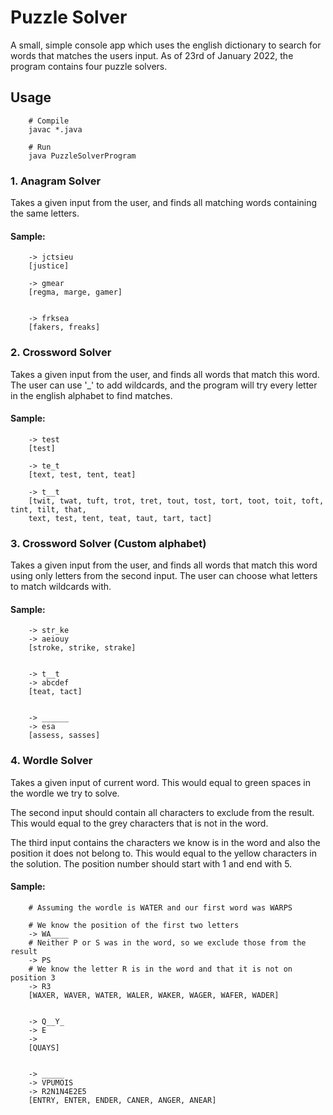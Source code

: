 # Puzzle Solver
A small, simple console app which uses the english dictionary to search for words that matches the users input.
As of 23rd of January 2022, the program contains four puzzle solvers.

## Usage
```
	# Compile
	javac *.java

	# Run
	java PuzzleSolverProgram
```

### 1. Anagram Solver
Takes a given input from the user, and finds all matching words containing the same letters.

#### Sample:
```
	-> jctsieu
	[justice]

	-> gmear
	[regma, marge, gamer]

	
	-> frksea
	[fakers, freaks]
```



### 2. Crossword Solver 
Takes a given input from the user, and finds all words that match this word.
The user can use '_' to add wildcards, and the program will try every letter in the
english alphabet to find matches.

#### Sample:
```
	-> test
	[test]

	-> te_t
	[text, test, tent, teat]

	-> t__t
	[twit, twat, tuft, trot, tret, tout, tost, tort, toot, toit, toft, tint, tilt, that, 
	text, test, tent, teat, taut, tart, tact]
```

### 3. Crossword Solver (Custom alphabet)
Takes a given input from the user, and finds all words that match this word using only letters from the second input.
The user can choose what letters to match wildcards with.

#### Sample:
```
	-> str_ke
	-> aeiouy
	[stroke, strike, strake]


	-> t__t
	-> abcdef
	[teat, tact]

	
	-> ______
	-> esa
	[assess, sasses]  
```

### 4. Wordle Solver
Takes a given input of current word. This would equal to green spaces in the wordle we try to solve.

The second input should contain all characters to exclude from the result. This would equal to the grey characters that is not in the word.

The third input contains the characters we know is in the word and also the position it does not belong to. This would equal to the yellow characters in the solution. The position number should start with 1 and end with 5. 

#### Sample:
```
	# Assuming the wordle is WATER and our first word was WARPS

	# We know the position of the first two letters
	-> WA____
	# Neither P or S was in the word, so we exclude those from the result
	-> PS
	# We know the letter R is in the word and that it is not on position 3
	-> R3
	[WAXER, WAVER, WATER, WALER, WAKER, WAGER, WAFER, WADER]


	-> Q__Y_
	-> E
	-> 
	[QUAYS]


	-> _____
	-> VPUMOIS
	-> R2N1N4E2E5
	[ENTRY, ENTER, ENDER, CANER, ANGER, ANEAR]
```